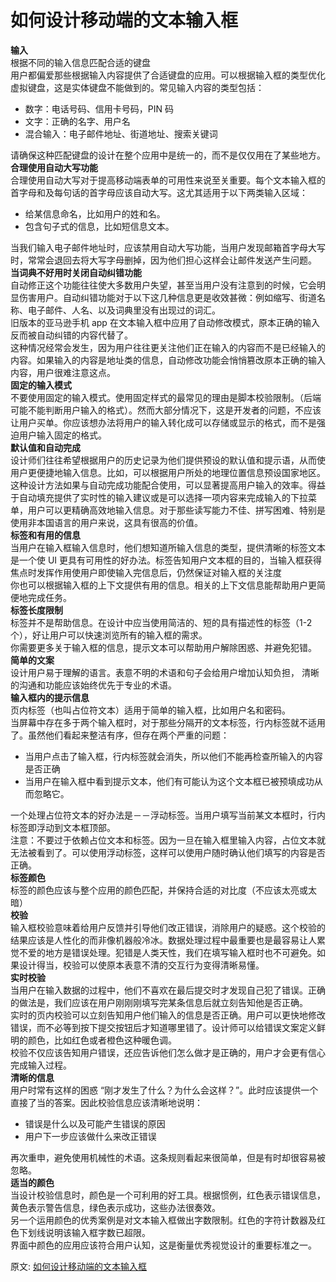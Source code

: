 # 如何设计移动端的文本输入框
**输入**  
根据不同的输入信息匹配合适的键盘  
用户都偏爱那些根据输入内容提供了合适键盘的应用。可以根据输入框的类型优化虚拟键盘，这是实体键盘不能做到的。常见输入内容的类型包括：  
- 数字：电话号码、信用卡号码，PIN 码
- 文字：正确的名字、用户名
- 混合输入：电子邮件地址、街道地址、搜索关键词

请确保这种匹配键盘的设计在整个应用中是统一的，而不是仅仅用在了某些地方。  
**合理使用自动大写功能**  
合理使用自动大写对于提高移动端表单的可用性来说至关重要。每个文本输入框的首字母和及每句话的首字母应该自动大写。这尤其适用于以下两类输入区域：  
- 给某信息命名，比如用户的姓和名。
- 包含句子式的信息，比如短信息文本。

当我们输入电子邮件地址时，应该禁用自动大写功能，当用户发现邮箱首字母大写时，常常会退回去将大写字母删掉，因为他们担心这样会让邮件发送产生问题。  
**当词典不好用时关闭自动纠错功能**  
自动修正这个功能往往使大多数用户失望，甚至当用户没有注意到的时候，它会明显伤害用户。自动纠错功能对于以下这几种信息更是收效甚微：例如缩写、街道名称、电子邮件、人名、以及词典里没有出现过的词汇。  
旧版本的亚马逊手机 app 在文本输入框中应用了自动修改模式，原本正确的输入反而被自动纠错的内容代替了。  
这种情况经常会发生，因为用户往往更关注他们正在输入的内容而不是已经输入的内容。如果输入的内容是地址类的信息，自动修改功能会悄悄篡改原本正确的输入内容，用户很难注意这点。  
**固定的输入模式**  
不要使用固定的输入模式。使用固定样式的最常见的理由是脚本校验限制。（后端可能不能判断用户输入的格式）。然而大部分情况下，这是开发者的问题，不应该让用户买单。你应该想办法将用户的输入转化成可以存储或显示的格式，而不是强迫用户输入固定的格式。  
**默认值和自动完成**  
设计师们往往希望根据用户的历史记录为他们提供预设的默认值和提示语，从而使用户更便捷地输入信息。比如，可以根据用户所处的地理位置信息预设国家地区。  
这种设计方法如果与自动完成功能配合使用，可以显著提高用户输入的效率。得益于自动填充提供了实时性的输入建议或是可以选择一项内容来完成输入的下拉菜单，用户可以更精确高效地输入信息。对于那些读写能力不佳、拼写困难、特别是使用非本国语言的用户来说，这具有很高的价值。  
**标签和有用的信息**  
当用户在输入框输入信息时，他们想知道所输入信息的类型，提供清晰的标签文本是一个使 UI 更具有可用性的好办法。标签告知用户文本框的目的，当输入框获得焦点时发挥作用使用户即使输入完信息后，仍然保证对输入框的关注度  
你也可以根据输入框的上下文提供有用的信息。相关的上下文信息能帮助用户更简便地完成任务。  
**标签长度限制**  
标签并不是帮助信息。在设计中应当使用简洁的、短的具有描述性的标签（1-2 个），好让用户可以快速浏览所有的输入框的需求。  
你需要更多关于输入框的信息，提示文本可以帮助用户解除困惑、并避免犯错。  
**简单的文案**  
设计用户易于理解的语言。表意不明的术语和句子会给用户增加认知负担， 清晰的沟通和功能应该始终优先于专业的术语。  
**输入框内的提示信息**  
页内标签（也叫占位符文本）适用于简单的输入框，比如用户名和密码。  
当屏幕中存在多于两个输入框时，对于那些分隔开的文本标签，行内标签就不适用了。虽然他们看起来整洁有序，但存在两个严重的问题：  
- 当用户点击了输入框，行内标签就会消失，所以他们不能再检查所输入的内容是否正确
- 当用户在输入框中看到提示文本，他们有可能认为这个文本框已被预填成功从而忽略它。

一个处理占位符文本的好办法是－－浮动标签。当用户填写当前某文本框时，行内标签即浮动到文本框顶部。  
注意：不要过于依赖占位文本和标签。因为一旦在输入框里输入内容，占位文本就无法被看到了。可以使用浮动标签，这样可以使用户随时确认他们填写的内容是否正确。  
**标签颜色**  
标签的颜色应该与整个应用的颜色匹配，并保持合适的对比度（不应该太亮或太暗）  
**校验**  
输入框校验意味着给用户反馈并引导他们改正错误，消除用户的疑惑。这个校验的结果应该是人性化的而非像机器般冷冰。数据处理过程中最重要也是最容易让人累觉不爱的地方是错误处理。犯错是人类天性，我们在填写输入框时也不可避免。如果设计得当，校验可以使原本表意不清的交互行为变得清晰易懂。  
**实时校验**  
当用户在输入数据的过程中，他们不喜欢在最后提交时才发现自己犯了错误。正确的做法是，我们应该在用户刚刚刚填写完某条信息后就立刻告知他是否正确。  
实时的页内校验可以立刻告知用户他们输入的信息是否正确。用户可以更快地修改错误，而不必等到按下提交按钮后才知道哪里错了。设计师可以给错误文案定义鲜明的颜色，比如红色或者橙色这种暖色调。  
校验不仅应该告知用户错误，还应告诉他们怎么做才是正确的，用户才会更有信心完成输入过程。  
**清晰的信息**  
用户时常有这样的困惑 “刚才发生了什么？为什么会这样？”。此时应该提供一个直接了当的答案。因此校验信息应该清晰地说明：  
- 错误是什么以及可能产生错误的原因
- 用户下一步应该做什么来改正错误

再次重申，避免使用机械性的术语。这条规则看起来很简单，但是有时却很容易被忽略。  
**适当的颜色**  
当设计校验信息时，颜色是一个可利用的好工具。根据惯例，红色表示错误信息，黄色表示警告信息，绿色表示成功，这些办法很奏效。   
另一个运用颜色的优秀案例是对文本输入框做出字数限制。红色的字符计数器及红色下划线说明该输入框字数已超限。  
界面中颜色的应用应该符合用户认知，这是衡量优秀视觉设计的重要标准之一。  

原文: 
[如何设计移动端的文本输入框](https://mp.weixin.qq.com/s/Wxdrl-ZLkj8jatuJTnC3QA)

